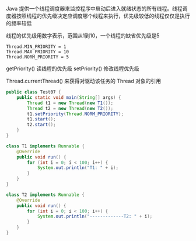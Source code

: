 Java 提供一个线程调度器来监控程序中启动后进入就绪状态的所有线程。线程调度器按照线程的优先级决定应调度哪个线程来执行，优先级较低的线程仅仅是执行的频率较低

线程的优先级用数字表示，范围从1到10，一个线程的缺省优先级是5

```
Thread.MIN_PRIORITY = 1
Thread.MAX_PRIORITY = 10
Thread.NORM_PRIORITY = 5
```

getPriority() 读线程的优先级
setPriority() 修改线程优先级

Thread.currentThread() 来获得对驱动该任务的 Thread 对象的引用

```java
public class Test07 {
    public static void main(String[] args) {
        Thread t1 = new Thread(new T1());
        Thread t2 = new Thread(new T2());
        t1.setPriority(Thread.NORM_PRIORITY);
        t1.start();
        t2.start();
    }
}

class T1 implements Runnable {
    @Override
    public void run() {
        for (int i = 0; i < 100; i++) {
            System.out.println("T1: " + i);
        }
    }
}

class T2 implements Runnable {
    @Override
    public void run() {
        for (int i = 0; i < 100; i++) {
            System.out.println("-------------T2: " + i);
        }
    }
}
```